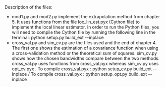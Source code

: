 Description of the files:
- mod1.py and mod2.py implement the extrapolation method from chapter 5. It uses functions from the file loc_lin_est.pyx (Cython file) to implement the local linear estimator. In order to run the Python files, you will need to compile the Cython file by running the following line in the terminal: python setup.py build_ext --inplace
- cross_val.py and sim_cv.py are the files used and the end of chapter 4. The first one shows the estimation of a covariance function when using a cross-validation method or the theoretical sum of squares. sim_cv.py shows how the chosen bandwidths compare between the two methods. cross_val.py uses functions from cross_val.pyx whereas sim_cv.py uses opt_cv.pyx .
To compile cross_val.pyx : python setup_cv.py build_ext --inplace /
To compile cross_val.pyx : python setup_opt.py build_ext --inplace
